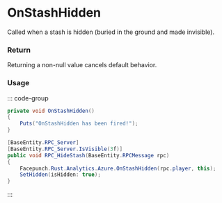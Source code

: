 # OnStashHidden
<Badge type="info" text="Entity"/><Badge type="danger" text="Carbon Compatible"/><Badge type="warning" text="Oxide Compatible"/>
Called when a stash is hidden (buried in the ground and made invisible).

### Return
Returning a non-null value cancels default behavior.

### Usage
::: code-group
```csharp [Example]
private void OnStashHidden()
{
	Puts("OnStashHidden has been fired!");
}
```
```csharp [Source — Assembly-CSharp @ StashContainer]
[BaseEntity.RPC_Server]
[BaseEntity.RPC_Server.IsVisible(3f)]
public void RPC_HideStash(BaseEntity.RPCMessage rpc)
{
	Facepunch.Rust.Analytics.Azure.OnStashHidden(rpc.player, this);
	SetHidden(isHidden: true);
}

```
:::
